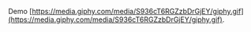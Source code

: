 Demo [https://media.giphy.com/media/S936cT6RGZzbDrGjEY/giphy.gif](https://media.giphy.com/media/S936cT6RGZzbDrGjEY/giphy.gif).
